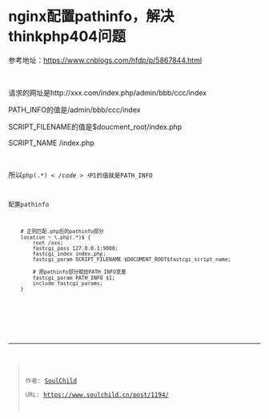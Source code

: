 # nginx配置pathinfo，解决thinkphp404问题

<!--more-->
参考地址：https://www.cnblogs.com/hfdp/p/5867844.html

&nbsp;

请求的网址是http://xxx.com/index.php/admin/bbb/ccc/index

PATH_INFO的值是/admin/bbb/ccc/index

SCRIPT_FILENAME的值是$doucment_root/index.php

SCRIPT_NAME /index.php

&nbsp;

所以<code class="null">php(.*)$</code>中$1的值就是PATH_INFO

配置pathinfo
<pre class="line-numbers" data-start="1"><code class="language-bash">    # 正则匹配.php后的pathinfo部分
    location ~ \.php(.*)$ {
        root /xxx;
        fastcgi_pass 127.0.0.1:9000;
        fastcgi_index index.php;
        fastcgi_param SCRIPT_FILENAME $DOCUMENT_ROOT$fastcgi_script_name;

        # 把pathinfo部分赋给PATH_INFO变量
        fastcgi_param PATH_INFO $1;
        include fastcgi_params;
    }</code></pre>
&nbsp;


---

> 作者: [SoulChild](https://www.soulchild.cn)  
> URL: https://www.soulchild.cn/post/1194/  

